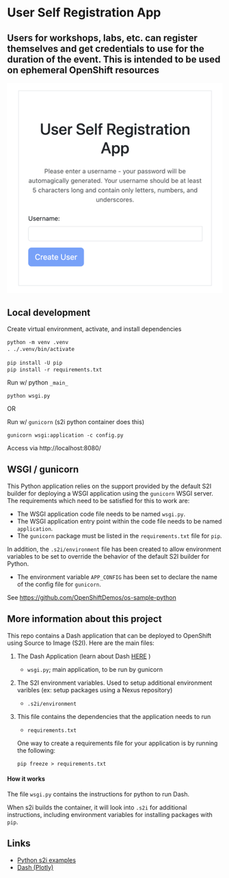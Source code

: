
# User Self Registration App

## Users for workshops, labs, etc. can register themselves and get credentials to use for the duration of the event. This is intended to be used on ephemeral OpenShift resources
![Screenshot](./imgs/Screenshot.png)


## Local development

Create virtual environment, activate, and install dependencies

```
python -m venv .venv
. ./.venv/bin/activate

pip install -U pip
pip install -r requirements.txt
```

Run w/ python `_main_`

```
python wsgi.py
```

OR

Run w/ `gunicorn` (s2i python container does this)

```
gunicorn wsgi:application -c config.py
```

Access via http://localhost:8080/

## WSGI / gunicorn

This Python application relies on the support provided by the default S2I builder for deploying a WSGI application using the ``gunicorn`` WSGI server. The requirements which need to be satisfied for this to work are:

* The WSGI application code file needs to be named ``wsgi.py``.
* The WSGI application entry point within the code file needs to be named ``application``.
* The ``gunicorn`` package must be listed in the ``requirements.txt`` file for ``pip``.

In addition, the ``.s2i/environment`` file has been created to allow environment variables to be set to override the behavior of the default S2I builder for Python.

* The environment variable ``APP_CONFIG`` has been set to declare the name of the config file for ``gunicorn``.

See https://github.com/OpenShiftDemos/os-sample-python

## More information about this project

This repo contains a Dash application that can be deployed to OpenShift using Source to Image (S2I). Here are the main files:

1. The Dash Application (learn about Dash [HERE](https://dash.plotly.com/) )

    - `wsgi.py`;  main application, to be run by gunicorn

2. The S2I environment variables. Used to setup additional environment varibles (ex: setup packages using a Nexus repository)

    - `.s2i/environment`

3. This file contains the dependencies that the application needs to run

    - `requirements.txt`

    One way to create a requirements file for your application is by running the following:

    ```
    pip freeze > requirements.txt
    ```

#### How it works

The file `wsgi.py` contains the instructions for python to run Dash. 

When s2i builds the container, it will look into `.s2i` for additional instructions, including environment variables for installing packages with `pip`.

## Links
- [Python s2i examples](https://github.com/sclorg/s2i-python-container/tree/master/examples)
- [Dash (Plotly)](https://dash.plotly.com/)
